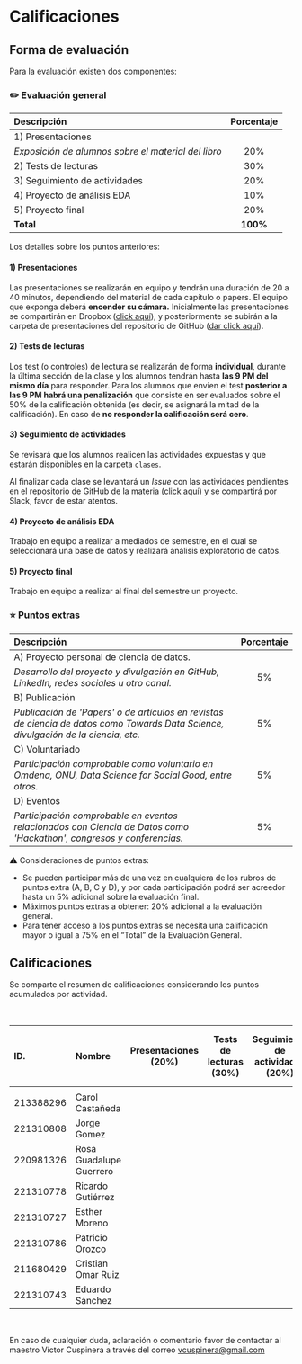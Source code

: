 # Calificaciones

## Forma de evaluación

Para la evaluación existen dos componentes:

### ✏️ Evaluación general
|Descripción| Porcentaje|
|:---|:---:|
|1) Presentaciones<br>
*Exposición de alumnos sobre el material del libro*| 20%|
|2) Tests de lecturas| 30%|
|3) Seguimiento de actividades| 20%|
|4) Proyecto de análisis EDA| 10%|
|5) Proyecto final| 20%|
|**Total**| **100%**|

Los detalles sobre los puntos anteriores:
#### 1) Presentaciones
Las presentaciones se realizarán en equipo y tendrán una duración de 20 a 40 minutos, dependiendo del material de cada capítulo o papers. El equipo que exponga deberá **encender su cámara.** Inicialmente las presentaciones se compartirán en Dropbox ([click aquí](https://www.dropbox.com/sh/se04v1lqz669mnc/AACRbm1OMCfskhVDnXrJwQ2_a?dl=0)), y posteriormente se subirán a la carpeta de presentaciones del repositorio de GitHub ([dar click aquí](https://github.com/vcuspinera/UDG_MCD_Project_Dev_II/tree/main/actividades/presentaciones)).

#### 2) Tests de lecturas
Los test (o controles) de lectura se realizarán de forma __individual__, durante la última sección de la clase y los alumnos tendrán hasta __las 9 PM del mismo día__ para responder. Para los alumnos que envien el test __posterior a las 9 PM habrá una penalización__ que consiste en ser evaluados sobre el 50% de la calificación obtenida (es decir, se asignará la mitad de la calificación). En caso de __no responder la calificación será cero__.

#### 3) Seguimiento de actividades
Se revisará que los alumnos realicen las actividades expuestas y que estarán disponibles en la carpeta [`clases`](https://github.com/vcuspinera/UDG_MCD_Project_Dev_II/tree/main/clases).

Al finalizar cada clase se levantará un *Issue* con las actividades pendientes en el repositorio de GitHub de la materia ([click aquí](https://github.com/vcuspinera/UDG_MCD_Project_Dev_II/issues)) y se compartirá por Slack, favor de estar atentos.

#### 4) Proyecto de análisis EDA
Trabajo en equipo a realizar a mediados de semestre, en el cual se seleccionará una base de datos y realizará análisis exploratorio de datos.

#### 5) Proyecto final
Trabajo en equipo a realizar al final del semestre un proyecto.

### ⭐️ Puntos extras
|Descripción| Porcentaje|
|:---|:---:|
|A) Proyecto personal de ciencia de datos. <br>
*Desarrollo del proyecto y divulgación en GitHub, LinkedIn, redes sociales u otro canal.*| 5%|
|B) Publicación <br> 
*Publicación de 'Papers' o de artículos en revistas de ciencia de datos como Towards Data Science, divulgación de la ciencia, etc.*|5%|
|C) Voluntariado <br> 
*Participación comprobable como voluntario en Omdena, ONU, Data Science for Social Good, entre otros.*|5%|
|D) Eventos <br> 
*Participación comprobable en eventos relacionados con Ciencia de Datos como 'Hackathon', congresos y conferencias.*|5%|

⚠️ Consideraciones de puntos extras: 
- Se pueden participar más de una vez en cualquiera de los rubros de puntos extra (A, B, C y D), y por cada participación podrá ser acreedor hasta un 5% adicional sobre la evaluación final.  
- Máximos puntos extras a obtener: 20% adicional a la evaluación general.  
- Para tener acceso a los puntos extras se necesita una calificación mayor o igual a 75% en el “Total” de la Evaluación General.  


## Calificaciones 
Se comparte el resumen de calificaciones considerando los puntos acumulados por actividad.

<br>

|ID.|Nombre|Presentaciones<br>(20%)|Tests de lecturas<br>(30%)|Seguimiento de actividades<br>(20%)|Proyecto de análisis EDA<br>(10%)|Proyecto final<br>(20%)|Ptos. extras<br>(+)|__Calificación final__|
|:---|:---|:---:|:---:|:---:|:---:|:---:|:---:|:---:|
||||||||||
|213388296 |Carol Castañeda ||||||||
|221310808 |Jorge Gomez ||||||||
|220981326 |Rosa Guadalupe Guerrero||||||||
|221310778 |Ricardo Gutiérrez ||||||||
|221310727 |Esther Moreno||||||||
|221310786 |Patricio Orozco ||||||||
|211680429 |Cristian Omar Ruiz ||||||||
|221310743 |Eduardo Sánchez||||||||

<br>

En caso de cualquier duda, aclaración o comentario favor de contactar al maestro Víctor Cuspinera a través del correo vcuspinera@gmail.com
